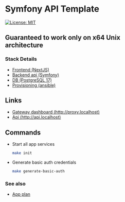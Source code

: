 # Symfony API Template

[![License: MIT](https://img.shields.io/badge/License-MIT-green.svg)](https://github.com/andrej-king/symfony_template/blob/main/LICENSE)

## Guaranteed to work only on x64 Unix architecture

### Stack Details

- [Frontend (NextJS)](https://nextjs.org)
- [Backend api (Symfony)](https://symfony.com)
- [DB (PostgreSQL 17)](https://www.postgresql.org)
- [Provisioning (ansible)](https://http://ansible.com)

## Links

- [Gateway dashboard (http://proxy.localhost)](http://proxy.localhost)
- [Api (http://api.localhost)](http://api.localhost)

## Commands

- Start all app services
  ```bash
  make init
  ```
- Generate basic auth credentials
  ```bash
  make generate-basic-auth
  ```

### See also

- [App plan](TODO.md)
